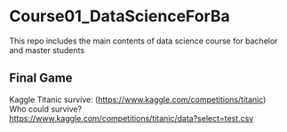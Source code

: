 # Course01_DataScienceForBa
This repo includes the main contents of data science course for bachelor and master students

## Final Game
Kaggle Titanic survive: (https://www.kaggle.com/competitions/titanic)          
Who could survive?      
https://www.kaggle.com/competitions/titanic/data?select=test.csv             

